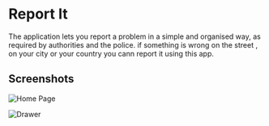 # Report It

The application lets you report a problem in a simple and organised way, as required by authorities and the police.
if something is wrong on the street , on your city or your country you cann report it using this app.


## Screenshots

  ![Home Page](/img/screenshots/home-page.png)

  ![Drawer](/img/screenshots/drawer.png)
